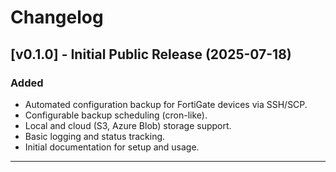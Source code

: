 # Changelog

## [v0.1.0] - Initial Public Release (2025-07-18)
### Added
- Automated configuration backup for FortiGate devices via SSH/SCP.
- Configurable backup scheduling (cron-like).
- Local and cloud (S3, Azure Blob) storage support.
- Basic logging and status tracking.
- Initial documentation for setup and usage.

---
